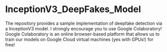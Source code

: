 # InceptionV3_DeepFakes_Model

The repository provides a sample implementation of deepfake detection via a InceptionV3 model. I strongly encourage you to use Google Colaboratory! Google Colaboratory is an online browser-based platform that allows us to train our models on Google Cloud virtual machines (yes with GPUs!) for free! 
